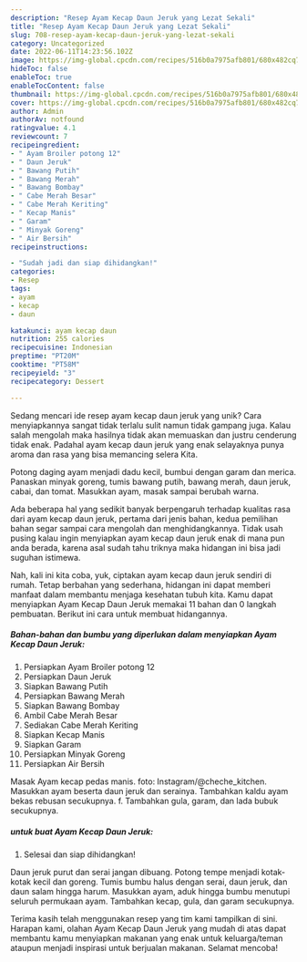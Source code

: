 ```yaml
---
description: "Resep Ayam Kecap Daun Jeruk yang Lezat Sekali"
title: "Resep Ayam Kecap Daun Jeruk yang Lezat Sekali"
slug: 708-resep-ayam-kecap-daun-jeruk-yang-lezat-sekali
category: Uncategorized
date: 2022-06-11T14:23:56.102Z
image: https://img-global.cpcdn.com/recipes/516b0a7975afb801/680x482cq70/ayam-kecap-daun-jeruk-foto-resep-utama.jpg
hideToc: false
enableToc: true
enableTocContent: false
thumbnail: https://img-global.cpcdn.com/recipes/516b0a7975afb801/680x482cq70/ayam-kecap-daun-jeruk-foto-resep-utama.jpg
cover: https://img-global.cpcdn.com/recipes/516b0a7975afb801/680x482cq70/ayam-kecap-daun-jeruk-foto-resep-utama.jpg
author: Admin
authorAv: notfound
ratingvalue: 4.1
reviewcount: 7
recipeingredient:
- " Ayam Broiler potong 12"
- " Daun Jeruk"
- " Bawang Putih"
- " Bawang Merah"
- " Bawang Bombay"
- " Cabe Merah Besar"
- " Cabe Merah Keriting"
- " Kecap Manis"
- " Garam"
- " Minyak Goreng"
- " Air Bersih"
recipeinstructions:

- "Sudah jadi dan siap dihidangkan!"
categories:
- Resep
tags:
- ayam
- kecap
- daun

katakunci: ayam kecap daun 
nutrition: 255 calories
recipecuisine: Indonesian
preptime: "PT20M"
cooktime: "PT58M"
recipeyield: "3"
recipecategory: Dessert

---
```





Sedang mencari ide resep ayam kecap daun jeruk yang unik? Cara menyiapkannya sangat tidak terlalu sulit namun tidak gampang juga. Kalau salah mengolah maka hasilnya tidak akan memuaskan dan justru cenderung tidak enak. Padahal ayam kecap daun jeruk yang enak selayaknya punya aroma dan rasa yang bisa memancing selera Kita.





Potong daging ayam menjadi dadu kecil, bumbui dengan garam dan merica. Panaskan minyak goreng, tumis bawang putih, bawang merah, daun jeruk, cabai, dan tomat. Masukkan ayam, masak sampai berubah warna.

Ada beberapa hal yang sedikit banyak berpengaruh terhadap kualitas rasa dari ayam kecap daun jeruk, pertama dari jenis bahan, kedua pemilihan bahan segar sampai cara mengolah dan menghidangkannya. Tidak usah pusing kalau ingin menyiapkan ayam kecap daun jeruk enak di mana pun anda berada, karena asal sudah tahu triknya maka hidangan ini bisa jadi suguhan istimewa.






Nah, kali ini kita coba, yuk, ciptakan ayam kecap daun jeruk sendiri di rumah. Tetap berbahan yang sederhana, hidangan ini dapat memberi manfaat dalam membantu menjaga kesehatan tubuh kita. Kamu dapat menyiapkan Ayam Kecap Daun Jeruk memakai 11 bahan dan 0 langkah pembuatan. Berikut ini cara untuk membuat hidangannya.

<!--inarticleads1-->

##### Bahan-bahan dan bumbu yang diperlukan dalam menyiapkan Ayam Kecap Daun Jeruk:

1. Persiapkan  Ayam Broiler potong 12
1. Persiapkan  Daun Jeruk
1. Siapkan  Bawang Putih
1. Persiapkan  Bawang Merah
1. Siapkan  Bawang Bombay
1. Ambil  Cabe Merah Besar
1. Sediakan  Cabe Merah Keriting
1. Siapkan  Kecap Manis
1. Siapkan  Garam
1. Persiapkan  Minyak Goreng
1. Persiapkan  Air Bersih


Masak Ayam kecap pedas manis. foto: Instagram/@cheche_kitchen. Masukkan ayam beserta daun jeruk dan serainya. Tambahkan kaldu ayam bekas rebusan secukupnya. f. Tambahkan gula, garam, dan lada bubuk secukupnya. 

<!--inarticleads2-->

#####  untuk buat Ayam Kecap Daun Jeruk:


1. Selesai dan siap dihidangkan!

Daun jeruk purut dan serai jangan dibuang. Potong tempe menjadi kotak-kotak kecil dan goreng. Tumis bumbu halus dengan serai, daun jeruk, dan daun salam hingga harum. Masukkan ayam, aduk hingga bumbu menutupi seluruh permukaan ayam. Tambahkan kecap, gula, dan garam secukupnya. 

Terima kasih telah menggunakan resep yang tim kami tampilkan di sini. Harapan kami, olahan Ayam Kecap Daun Jeruk yang mudah di atas dapat membantu kamu menyiapkan makanan yang enak untuk keluarga/teman ataupun menjadi inspirasi untuk berjualan makanan. Selamat mencoba!
